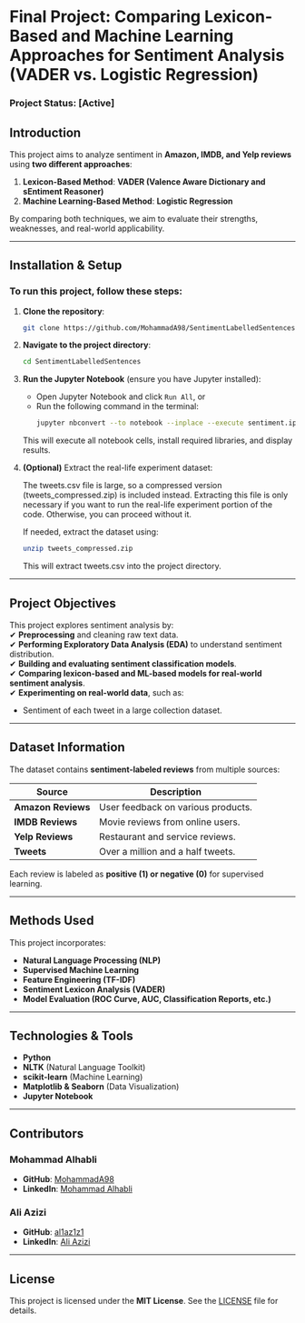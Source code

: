 # **Final Project: Comparing Lexicon-Based and Machine Learning Approaches for Sentiment Analysis (VADER vs. Logistic Regression)**  
### **Project Status: [Active]**  

## **Introduction**  
This project aims to analyze sentiment in **Amazon, IMDB, and Yelp reviews** using **two different approaches**:  
1. **Lexicon-Based Method**: **VADER (Valence Aware Dictionary and sEntiment Reasoner)**  
2. **Machine Learning-Based Method**: **Logistic Regression**  

By comparing both techniques, we aim to evaluate their strengths, weaknesses, and real-world applicability.

---

## **Installation & Setup**  
### **To run this project, follow these steps:**
1. **Clone the repository**:
   ```bash
   git clone https://github.com/MohammadA98/SentimentLabelledSentences.git
   ```
2. **Navigate to the project directory**:
   ```bash
   cd SentimentLabelledSentences
   ```
3. **Run the Jupyter Notebook** (ensure you have Jupyter installed):
   - Open Jupyter Notebook and click `Run All`, or  
   - Run the following command in the terminal:
     ```bash
     jupyter nbconvert --to notebook --inplace --execute sentiment.ipynb
     ```
   This will execute all notebook cells, install required libraries, and display results.
4. **(Optional)** Extract the real-life experiment dataset:

      The tweets.csv file is large, so a compressed version (tweets_compressed.zip) is included instead. Extracting this file is only necessary if you want to run the real-life experiment portion of the code. Otherwise, you can proceed without it.

      If needed, extract the dataset using:

      ```bash
      unzip tweets_compressed.zip
      ```
      This will extract tweets.csv into the project directory.

---

## **Project Objectives**  
This project explores sentiment analysis by:  
✔ **Preprocessing** and cleaning raw text data.  
✔ **Performing Exploratory Data Analysis (EDA)** to understand sentiment distribution.  
✔ **Building and evaluating sentiment classification models**.  
✔ **Comparing lexicon-based and ML-based models for real-world sentiment analysis**.  
✔ **Experimenting on real-world data**, such as:  
   - Sentiment of each tweet in a large collection dataset.

---

## **Dataset Information**  
The dataset contains **sentiment-labeled reviews** from multiple sources:  

| **Source** | **Description** |
|------------|----------------|
| **Amazon Reviews** | User feedback on various products. |
| **IMDB Reviews** | Movie reviews from online users. |
| **Yelp Reviews** | Restaurant and service reviews. |
| **Tweets** | Over a million and a half tweets. |

Each review is labeled as **positive (1) or negative (0)** for supervised learning.

---

## **Methods Used**  
This project incorporates:  
- **Natural Language Processing (NLP)**
- **Supervised Machine Learning**
- **Feature Engineering (TF-IDF)**
- **Sentiment Lexicon Analysis (VADER)**
- **Model Evaluation (ROC Curve, AUC, Classification Reports, etc.)**

---

## **Technologies & Tools**  
- **Python**
- **NLTK** (Natural Language Toolkit)  
- **scikit-learn** (Machine Learning)  
- **Matplotlib & Seaborn** (Data Visualization)  
- **Jupyter Notebook**  

---

## **Contributors**  
### **Mohammad Alhabli**  
- **GitHub**: [MohammadA98](https://github.com/MohammadA98)  
- **LinkedIn**: [Mohammad Alhabli](https://www.linkedin.com/in/mohammad-a-900abb18b/)  

### **Ali Azizi**  
- **GitHub**: [al1az1z1](https://github.com/al1az1z1)  
- **LinkedIn**: [Ali Azizi](https://www.linkedin.com/in/al1az1z1)

---

## **License**  
This project is licensed under the **MIT License**. See the [LICENSE](LICENSE) file for details.
